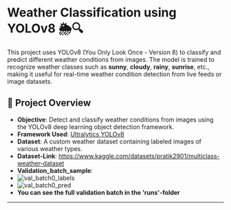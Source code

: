 # Weather Classification using YOLOv8 🌦️🔍

This project uses YOLOv8 (You Only Look Once - Version 8) to classify and predict different weather conditions from images. The model is trained to recognize weather classes such as **sunny**, **cloudy**, **rainy**, **sunrise**, etc., making it useful for real-time weather condition detection from live feeds or image datasets.

## 🚀 Project Overview

- **Objective**: Detect and classify weather conditions from images using the YOLOv8 deep learning object detection framework.
- **Framework Used**: [Ultralytics YOLOv8](https://github.com/ultralytics/ultralytics)
- **Dataset**: A custom weather dataset containing labeled images of various weather types.
- **Dataset-Link**: https://www.kaggle.com/datasets/pratik2901/multiclass-weather-dataset
- **Validation_batch_sample**:
- ![val_batch0_labels](https://github.com/user-attachments/assets/4fea421c-fd2a-4293-b6a9-a2d83e0f6090)
- ![val_batch0_pred](https://github.com/user-attachments/assets/e882f083-e849-437a-9de6-fbcb4c4b70a1)
- **You can see the full validation batch in the 'runs'-folder** 


---



